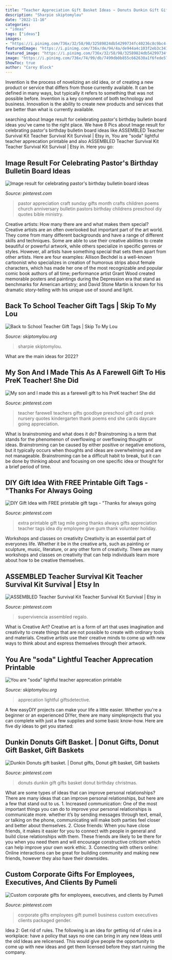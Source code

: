 ```yaml
---
title: "Teacher Appreciation Gift Basket Ideas ~ Donuts Dunkin Gift Gifts Basket Donut Birthday Christmas"
description: "Sharpie skiptomylou"
date: "2022-11-16"
categories:
- "ideas"
tags: ["ideas"]
images:
- "https://i.pinimg.com/736x/32/58/98/32589824db54299734fc40236c8c9bc4--dunkin-donuts-trifle.jpg"
featuredImage: "https://i.pinimg.com/736x/de/94/4a/de944a4c103f2eb3c341ebed8ed4f0d6.jpg"
featured_image: "https://i.pinimg.com/736x/32/58/98/32589824db54299734fc40236c8c9bc4--dunkin-donuts-trifle.jpg"
image: "https://i.pinimg.com/736x/74/99/db/7499db0b855c662630a1f6fede57b393.jpg"
ShowToc: true
author: "Carey Block"
---
```



Invention is the process of novelizing an old idea, or of creating a new product or service that differs from those currently available. It can be defined in many ways, but typically it refers to something that was not possible before. Invention is a key component of both technology and business. Innovation is the ability to create new products and services that are better than what is currently available.

	

		
searching about Image result for celebrating pastor&#039;s birthday bulletin board ideas you've came to the right place. We have 8 Pics about Image result for celebrating pastor&#039;s birthday bulletin board ideas like ASSEMBLED Teacher Survival Kit Teacher Survival Kit Survival | Etsy in, You are &quot;soda&quot; lightful teacher apprecation printable and also ASSEMBLED Teacher Survival Kit Teacher Survival Kit Survival | Etsy in. Here you go:
		
    
## Image Result For Celebrating Pastor&#039;s Birthday Bulletin Board Ideas

<img loading=lazy src="https://i.pinimg.com/736x/de/94/4a/de944a4c103f2eb3c341ebed8ed4f0d6.jpg" onerror="this.onerror=null;this.src='https://tse2.mm.bing.net/th?id=OIP.A6qhE8ClQzTELJZfZXo0vwHaJ4&amp;pid=15.1';" alt="Image result for celebrating pastor&#039;s birthday bulletin board ideas">

_Source: pinterest.com_

>pastor appreciation craft sunday gifts month crafts children poems church anniversary bulletin pastors birthday childrens preschool diy quotes bible ministry. 

	

Creative artists: How many there are and what makes them special?
Creative artists are an often overlooked but important part of the art world. They come from many different backgrounds and have a range of different skills and techniques. Some are able to use their creative abilities to create beautiful or powerful artwork, while others specialize in specific genres or styles. However, all artists have something special that sets them apart from other artists. Here are four examples: 
Allison Bechdel is a well-known cartoonist who specializes in creation of humorous strips about female characters, which has made her one of the most recognizable and popular comic book authors of all time; performance artist Grant Wood created memorable posters and paintings during the Depression era that stand as benchmarks for American artistry; and David Stone Martin is known for his dramatic story-telling with his unique use of sound and light.

    
## Back To School Teacher Gift Tags | Skip To My Lou

<img loading=lazy src="http://www.skiptomylou.org/wp-content/uploads/2015/08/sharpie-marker-teacher-gift-1.jpg" onerror="this.onerror=null;this.src='https://tse4.mm.bing.net/th?id=OIP._ifbbpwNg3jfp5PvoOgmygHaLH&amp;pid=15.1';" alt="Back to School Teacher Gift Tags | Skip To My Lou">

_Source: skiptomylou.org_

>sharpie skiptomylou. 

	

What are the main ideas for 2022?
 

    
## My Son And I Made This As A Farewell Gift To His PreK Teacher! She Did

<img loading=lazy src="https://i.pinimg.com/736x/5e/0e/65/5e0e6589332e0f256ea4fe9792fe1a3b--teacher-name-the-teacher.jpg?b=t" onerror="this.onerror=null;this.src='https://tse4.mm.bing.net/th?id=OIP.9IaULxZxsiMWN7ugb7Q6jgAAAA&amp;pid=15.1';" alt="My son and I made this as a farewell gift to his PreK teacher! She did">

_Source: pinterest.com_

>teacher farewell teachers gifts goodbye preschool gift card prek nursery quotes kindergarten thank poems end she cards daycare going appreciation. 

	

What is brainstroming and what does it do?
Brainstroming is a term that stands for the phenomenon of overflowing or overflowing thoughts or ideas. Brainstroming can be caused by either positive or negative emotions, but it typically occurs when thoughts and ideas are overwhelming and are not manageable. Brainstroming can be a difficult habit to break, but it can be done by thinking about and focusing on one specific idea or thought for a brief period of time.

    
## DIY Gift Idea With FREE Printable Gift Tags - &quot;Thanks For Always Going

<img loading=lazy src="https://i.pinimg.com/736x/90/eb/d5/90ebd5054bb63a3351cc2d98eb7bcd16.jpg" onerror="this.onerror=null;this.src='https://tse3.mm.bing.net/th?id=OIP.X9Xb7KgIsMXIxje1RNdqlAHaSh&amp;pid=15.1';" alt="DIY Gift Idea with FREE printable gift tags - &quot;Thanks for always going">

_Source: pinterest.com_

>extra printable gift tag mile going thanks always gifts appreciation teacher tags idea diy employee give gum thank volunteer holiday. 

	

Workshops and classes on creativity
Creativity is an essential part of everyones life. Whether it be in the creative arts, such as painting or sculpture, music, literature, or any other form of creativity. There are many workshops and classes on creativity that can help individuals learn more about how to be creative themselves.

    
## ASSEMBLED Teacher Survival Kit Teacher Survival Kit Survival | Etsy In

<img loading=lazy src="https://i.pinimg.com/736x/74/99/db/7499db0b855c662630a1f6fede57b393.jpg" onerror="this.onerror=null;this.src='https://tse4.mm.bing.net/th?id=OIP.FMfMoogOXhVWj1Ge6M127wHaJ3&amp;pid=15.1';" alt="ASSEMBLED Teacher Survival Kit Teacher Survival Kit Survival | Etsy in">

_Source: pinterest.com_

>supervivencia assembled regalo. 

	

What is Creative Art?
Creative art is a form of art that uses imagination and creativity to create things that are not possible to create with ordinary tools and materials. Creative artists use their creative minds to come up with new ways to think about and express themselves through their artwork.

    
## You Are &quot;soda&quot; Lightful Teacher Apprecation Printable

<img loading=lazy src="https://www.skiptomylou.org/wp-content/uploads/2013/04/photo-840-e1366305361703.jpg" onerror="this.onerror=null;this.src='https://tse3.mm.bing.net/th?id=OIP.pCKKkeNtSiIufYUTcf-NaAHaJ4&amp;pid=15.1';" alt="You are &quot;soda&quot; lightful teacher apprecation printable">

_Source: skiptomylou.org_

>apprecation lightful giftsdetective. 

	

A few easyDIY projects can make your life a little easier. Whether you're a beginner or an experienced DIYer, there are many simpleprojects that you can complete with just a few supplies and some basic know-how. Here are five diy ideas to get you started: 

    
## Dunkin Donuts Gift Basket. | Donut Gifts, Donut Gift Basket, Gift Baskets

<img loading=lazy src="https://i.pinimg.com/736x/32/58/98/32589824db54299734fc40236c8c9bc4--dunkin-donuts-trifle.jpg" onerror="this.onerror=null;this.src='https://tse4.mm.bing.net/th?id=OIP.ZSmhju3Y4fTE1oAVb20VRgHaNK&amp;pid=15.1';" alt="Dunkin Donuts gift basket. | Donut gifts, Donut gift basket, Gift baskets">

_Source: pinterest.com_

>donuts dunkin gift gifts basket donut birthday christmas. 

	

What are some types of ideas that can improve personal relationships?
There are many ideas that can improve personal relationships, but here are a few that stand out to us. 1. Increased communication: One of the most important things you can do to improve your personal relationships is communicate more. whether it’s by sending messages through text, email, or talking on the phone, communicating will make both parties feel closer and better about themselves. 2. Close friends: When you have close friends, it makes it easier for you to connect with people in general and build close relationships with them. These friends are likely to be there for you when you need them and will encourage constructive criticism which can help improve your own work ethic. 3. Connecting with others online: Online interactions can be great for building community and making new friends, however they also have their downsides.

    
## Custom Corporate Gifts For Employees, Executives, And Clients By Pumeli

<img loading=lazy src="https://i.pinimg.com/736x/2d/7e/8c/2d7e8c3b5fda888dcede85ed14b3b431.jpg" onerror="this.onerror=null;this.src='https://tse1.mm.bing.net/th?id=OIP.QeWPYGREO-KioMrLrv-ViAHaLH&amp;pid=15.1';" alt="Custom corporate gifts for employees, executives, and clients by Pumeli">

_Source: pinterest.com_

>corporate gifts employees gift pumeli business custom executives clients packaged gender. 

	

Idea 2: Get rid of rules.
The following is an idea for getting rid of rules in a workplace: have a policy that says no one can bring in any new Ideas until the old Ideas are relicensed. This would give people the opportunity to come up with new ideas and get them licensed before they start ruining the company.


